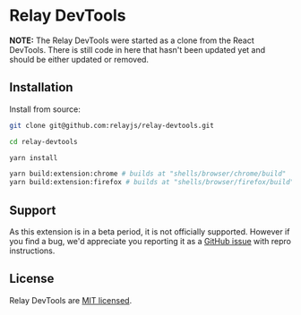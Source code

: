 # Relay DevTools

**NOTE:** The Relay DevTools were started as a clone from the React DevTools. There is still code in here that hasn't been updated yet and should be either updated or removed.

## Installation

Install from source:

```sh
git clone git@github.com:relayjs/relay-devtools.git

cd relay-devtools

yarn install

yarn build:extension:chrome # builds at "shells/browser/chrome/build"
yarn build:extension:firefox # builds at "shells/browser/firefox/build"
```

## Support

As this extension is in a beta period, it is not officially supported. However if you find a bug, we'd appreciate you reporting it as a [GitHub issue](https://github.com/relayjs/relay-devtools/issues) with repro instructions.

## License

Relay DevTools are [MIT licensed](./LICENSE).
